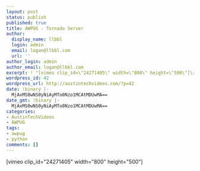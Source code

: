 ```yaml
---
layout: post
status: publish
published: true
title: AWPUG - Tornado Server
author:
  display_name: llbbl
  login: admin
  email: logan@llbbl.com
  url: ''
author_login: admin
author_email: logan@llbbl.com
excerpt: ! "[vimeo clip_id=\"24271405\" width=\"800\" height=\"500\"]\r\n\r\n&nbsp;\r\n\r\n"
wordpress_id: 42
wordpress_url: http://austintechvideos.com/?p=42
date: !binary |-
  MjAxMS0wNS0yNiAyMTo0Nzo1MCAtMDUwMA==
date_gmt: !binary |-
  MjAxMS0wNS0yNiAyMTo0Nzo1MCAtMDUwMA==
categories:
- AustinTechVideos
- AWPUG
tags:
- awpug
- python
comments: []
---
```

<p>[vimeo clip_id="24271405" width="800" height="500"]</p>
<p>&nbsp;</p>
<p><a id="more"></a><a id="more-42"></a></p>
<p>&nbsp;</p>
